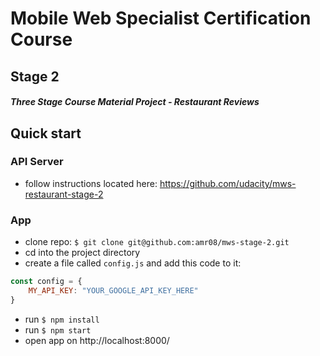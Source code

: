 # Mobile Web Specialist Certification Course
## Stage 2

#### _Three Stage Course Material Project - Restaurant Reviews_

## Quick start

### API Server

* follow instructions located here: https://github.com/udacity/mws-restaurant-stage-2


### App

* clone repo: `$ git clone git@github.com:amr08/mws-stage-2.git`
* cd into the project directory
* create a file called ```config.js``` and add this code to it:

```js
const config = {
	MY_API_KEY: "YOUR_GOOGLE_API_KEY_HERE"
}
```

* run `$ npm install`
* run `$ npm start`
* open app on http://localhost:8000/

